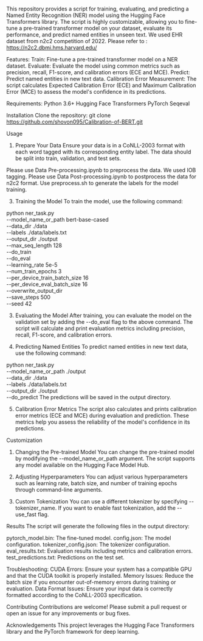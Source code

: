 This repository provides a script for training, evaluating, and predicting a Named Entity Recognition (NER) model using the Hugging Face Transformers library. The script is highly customizable, allowing you to fine-tune a pre-trained transformer model on your dataset, evaluate its performance, and predict named entities in unseen text.
We used EHR dataset from n2c2 competition of 2022. Please refer to : https://n2c2.dbmi.hms.harvard.edu/


Features:
Train: Fine-tune a pre-trained transformer model on a NER dataset.
Evaluate: Evaluate the model using common metrics such as precision, recall, F1-score, and calibration errors (ECE and MCE).
Predict: Predict named entities in new text data.
Calibration Error Measurement: The script calculates Expected Calibration Error (ECE) and Maximum Calibration Error (MCE) to assess the model's confidence in its predictions.

Requirements:
Python 3.6+
Hugging Face Transformers
PyTorch
Seqeval


Installation
Clone the repository:
git clone https://github.com/shovon095/Calibration-of-BERT.git


Usage
1. Prepare Your Data
Ensure your data is in a CoNLL-2003 format with each word tagged with its corresponding entity label. The data should be split into train, validation, and test sets.

Please use Data Pre-processing.ipynb to preprocess the data. We used IOB tagging.
Please use Data Post-processing.ipynb to postprocess the data for n2c2 format.
Use preprocess.sh to generate the labels for the model training.

3. Training the Model
To train the model, use the following command:


python ner_task.py \
  --model_name_or_path bert-base-cased \
  --data_dir ./data \
  --labels ./data/labels.txt \
  --output_dir ./output \
  --max_seq_length 128 \
  --do_train \
  --do_eval \
  --learning_rate 5e-5 \
  --num_train_epochs 3 \
  --per_device_train_batch_size 16 \
  --per_device_eval_batch_size 16 \
  --overwrite_output_dir \
  --save_steps 500 \
  --seed 42

3. Evaluating the Model
After training, you can evaluate the model on the validation set by adding the --do_eval flag to the above command. The script will calculate and print evaluation metrics including precision, recall, F1-score, and calibration errors.

4. Predicting Named Entities
To predict named entities in new text data, use the following command:


python ner_task.py \
  --model_name_or_path ./output \
  --data_dir ./data \
  --labels ./data/labels.txt \
  --output_dir ./output \
  --do_predict
The predictions will be saved in the output directory.

5. Calibration Error Metrics
The script also calculates and prints calibration error metrics (ECE and MCE) during evaluation and prediction. These metrics help you assess the reliability of the model's confidence in its predictions.

Customization
1. Changing the Pre-trained Model
You can change the pre-trained model by modifying the --model_name_or_path argument. The script supports any model available on the Hugging Face Model Hub.

2. Adjusting Hyperparameters
You can adjust various hyperparameters such as learning rate, batch size, and number of training epochs through command-line arguments.

3. Custom Tokenization
You can use a different tokenizer by specifying --tokenizer_name. If you want to enable fast tokenization, add the --use_fast flag.

Results
The script will generate the following files in the output directory:

pytorch_model.bin: The fine-tuned model.
config.json: The model configuration.
tokenizer_config.json: The tokenizer configuration.
eval_results.txt: Evaluation results including metrics and calibration errors.
test_predictions.txt: Predictions on the test set.

Troubleshooting:
CUDA Errors: Ensure your system has a compatible GPU and that the CUDA toolkit is properly installed.
Memory Issues: Reduce the batch size if you encounter out-of-memory errors during training or evaluation.
Data Format Issues: Ensure your input data is correctly formatted according to the CoNLL-2003 specification.

Contributing
Contributions are welcome! Please submit a pull request or open an issue for any improvements or bug fixes.


Acknowledgements
This project leverages the Hugging Face Transformers library and the PyTorch framework for deep learning.

